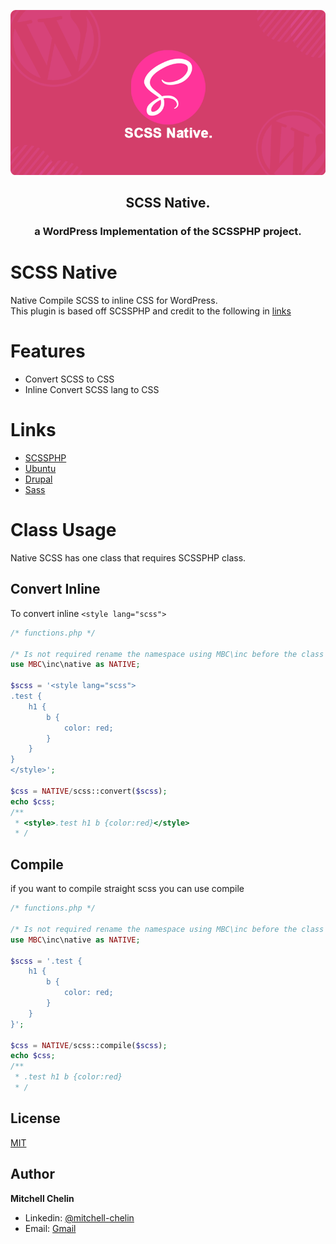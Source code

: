 <p align="center">
    <img alt="WPSCSSNative" src="./inc/docs/_images/WPSCSSNative.png">
</p>

<div align="center">
<h2>SCSS Native.</h2>
<h3>a WordPress Implementation of the SCSSPHP project.</h3>
</div>

# SCSS Native
Native Compile SCSS to inline CSS for WordPress.  
This plugin is based off SCSSPHP and credit to the following in [links](#links)

# Features

- Convert SCSS to CSS
- Inline Convert SCSS lang to CSS

# Links

- [SCSSPHP](https://github.com/scssphp/scssphp)
- [Ubuntu](https://www.ubuntu.com/about/about-ubuntu/conduct)
- [Drupal](https://www.drupal.org/dcoc)
- [Sass](https://sass-lang.com/community-guidelines)

# Class Usage
Native SCSS has one class that requires SCSSPHP class.

## Convert Inline
To convert inline ```<style lang="scss">```
```php
/* functions.php */

/* Is not required rename the namespace using MBC\inc before the class is fine */
use MBC\inc\native as NATIVE;

$scss = '<style lang="scss">
.test {
    h1 {
        b {
            color: red;
        }
    }
}
</style>';

$css = NATIVE/scss::convert($scss);
echo $css;
/**
 * <style>.test h1 b {color:red}</style>
 * /
```

## Compile
if you want to compile straight scss you can use compile
```php
/* functions.php */

/* Is not required rename the namespace using MBC\inc before the class is fine */
use MBC\inc\native as NATIVE;

$scss = '.test {
    h1 {
        b {
            color: red;
        }
    }
}';

$css = NATIVE/scss::compile($scss);
echo $css;
/**
 * .test h1 b {color:red}
 * /
```
## License

[MIT](LICENSE)

## Author

**Mitchell Chelin**

- Linkedin: [@mitchell-chelin](https://www.linkedin.com/in/mitchell-chelin/)
- Email: [Gmail](mitchell.b.chelin@gmail.com)
